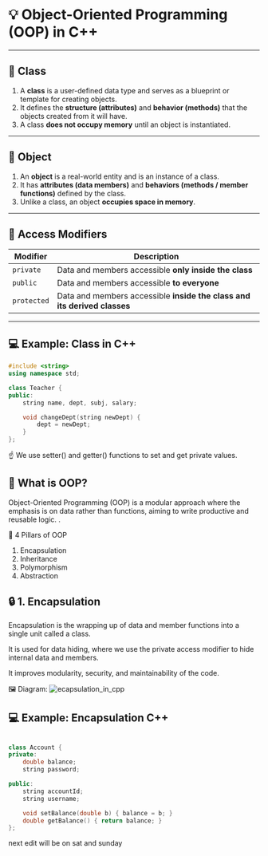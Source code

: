 # 💡 Object-Oriented Programming (OOP) in C++

---

## 📘 Class

1. A **class** is a user-defined data type and serves as a blueprint or template for creating objects.
2. It defines the **structure (attributes)** and **behavior (methods)** that the objects created from it will have.
3. A class **does not occupy memory** until an object is instantiated.

---

## 🧱 Object

1. An **object** is a real-world entity and is an instance of a class.
2. It has **attributes (data members)** and **behaviors (methods / member functions)** defined by the class.
3. Unlike a class, an object **occupies space in memory**.

---

## 🔐 Access Modifiers

| Modifier   | Description                                                                 |
|------------|-----------------------------------------------------------------------------|
| `private`  | Data and members accessible **only inside the class**                       |
| `public`   | Data and members accessible **to everyone**                                 |
| `protected`| Data and members accessible **inside the class and its derived classes**    |

---

## 💻 Example: Class in C++

```cpp
#include <string>
using namespace std;

class Teacher {
public:
    string name, dept, subj, salary;

    void changeDept(string newDept) {
        dept = newDept;
    }
};
```
☝️ We use setter() and getter() functions to set and get private values.
## 📌 What is OOP?
Object-Oriented Programming (OOP) is a modular approach where the emphasis is on data rather than functions, aiming to write productive and reusable logic.
.

🌟 4 Pillars of OOP

1. Encapsulation
2. Inheritance
3. Polymorphism
4. Abstraction

## 🔒 1. Encapsulation
Encapsulation is the wrapping up of data and member functions into a single unit called a class.

It is used for data hiding, where we use the private access modifier to hide internal data and members.

It improves modularity, security, and maintainability of the code.

🖼️ Diagram:
![ecapsulation_in_cpp](https://github.com/user-attachments/assets/60924a76-6234-4f62-a277-282a15ca38e3)

## 💻 Example: Encapsulation C++
```cpp

class Account {
private:
    double balance;
    string password;

public:
    string accountId;
    string username;

    void setBalance(double b) { balance = b; }
    double getBalance() { return balance; }
};
```
next edit will be on sat and sunday
